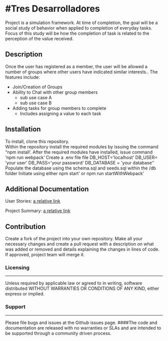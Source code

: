 #Tres Desarrolladores
======================
Project is a simulation framework.  At time of completion, the goal will be a social study of behavior when applied to completion of everyday tasks.  Focus of this study will be how the completion of task is related to the perception of the value received.

## Description
Once the user has registered as a member, the user will be allowed a number of groups where other users have indicated similar interests..  The features include:  
- Join/Creation of Groups
- Ability to Chat with other group members
  - sub use case A
  - sub use case B
- Adding tasks  for group members to complete
   - Includes assigning a value to each task

## Installation
To install, clone this repository.  
Within the repository install the required modules by issuing the command “npm install’.
After the required modules have installed, issue command ‘npm run webpack’
Create a .env file file 
DB_HOST='localhost'
DB_USER= ‘your user’
DB_PASS='your password'
DB_DATABASE = 'your database’'
Populate the database using the schema.sql and seeds.sql within the /db folder
Initiate using either npm start’ or npm run startWithWebpack’

## Additional Documentation
User Stories:
[a relative link](/docs/user_stories.docx)

Project Summary:
[a relative link](/docs/summary.docx)



## Contribution
Create a fork of the project into your own repository. Make all your necessary changes and create a pull request with a description on what was added or removed and details explaining the changes in lines of code. If approved, project team will merge it.

### Licensing
---------
Unless required by applicable law or agreed to in writing, software distributed WITHOUT WARRANTIES OR CONDITIONS OF ANY KIND, either express or implied.  


### Support
-------
Please file bugs and issues at the Github issues page. 
####The code and documentation are released with no warranties or SLAs and are intended to be supported through a community driven process.
